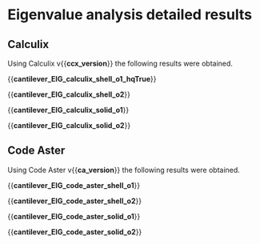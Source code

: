 # Eigenvalue analysis detailed results

## Calculix
Using Calculix v{{__ccx_version__}} the following results were obtained.



{{__cantilever_EIG_calculix_shell_o1_hqTrue__}}



{{__cantilever_EIG_calculix_shell_o2__}}



{{__cantilever_EIG_calculix_solid_o1__}}



{{__cantilever_EIG_calculix_solid_o2__}}



## Code Aster
Using Code Aster v{{__ca_version__}} the following results were obtained.



{{__cantilever_EIG_code_aster_shell_o1__}}


{{__cantilever_EIG_code_aster_shell_o2__}}


{{__cantilever_EIG_code_aster_solid_o1__}}


{{__cantilever_EIG_code_aster_solid_o2__}}
